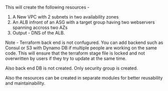 This will create the following resources -
1. A New VPC with 2 subnets in two availability zones 
2. An ALB infront of an ASG with a target group having two webservers spanning accross two AZs
3. Output - DNS of the ALB.

Note - Terraform back end is not confugured. You can add backend such as Consul or S3 with Dynamo DB if multiple people are working on the same code. This will ensure that the terraform stage file is locked and not overwritten by users if they try to update at the same time.

Also back end DB is not created. Only security group is created.

Also the resources can be created in separate modules for better reusability and maintainability.